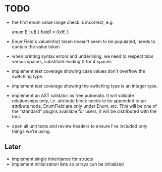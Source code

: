 # TODO
- the first enum value range check is incorrect, e.g. 

	enum E : u8 {
		field1 = 0xff,
	}

- EnumField's valueInfo() token doesn't seem to be populated, needs to contain the value token 
- when printing syntax errors and underlining, we need to respect tabs versus spaces, substitute leading \t for 4 spaces

- implement test coverage showing case values don't overflow the switching type.
- implement test coverage showing the switching type is an integer type. 

- implement an AST validator as tree automata. It will validate relationships only, i.e. attribute block needs to be appended to an attribute node, EnumField are only under Enum, etc. This will be one of the "standard" plugins available for users, it will be distributed with the tool.
- open all unit tests and review headers to ensure I've included only things we're using. 

## Later 

- implement single inheritance for structs
- implement initialization lists so arrays can be initialized
